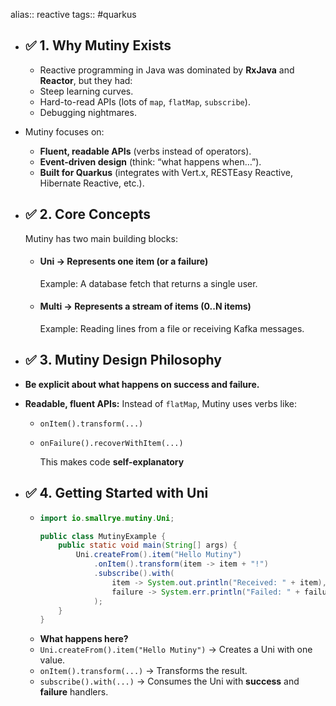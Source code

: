 alias:: reactive
tags:: #quarkus

- ## ✅  **1. Why Mutiny Exists**
	- Reactive programming in Java was dominated by **RxJava** and **Reactor**, but they had:
	- Steep learning curves.
	- Hard-to-read APIs (lots of `map`, `flatMap`, `subscribe`).
	- Debugging nightmares.
- Mutiny focuses on:
	- **Fluent, readable APIs** (verbs instead of operators).
	- **Event-driven design** (think: “what happens when…”).
	- **Built for Quarkus** (integrates with Vert.x, RESTEasy Reactive, Hibernate Reactive, etc.).
- ## ✅  **2. Core Concepts**
  
  Mutiny has two main building blocks:
	- #### **Uni**  → Represents  **one item**  (or a failure)
	  
	  Example: A database fetch that returns a single user.
	- #### **Multi**  → Represents  **a stream of items**  (0..N items)
	  
	  Example: Reading lines from a file or receiving Kafka messages.
- ## ✅  **3. Mutiny Design Philosophy**
- **Be explicit about what happens on success and failure.**
- **Readable, fluent APIs:** Instead of `flatMap`, Mutiny uses verbs like:
	- `onItem().transform(...)`
	- `onFailure().recoverWithItem(...)`
	  
	  This makes code **self-explanatory**
- ## ✅  **4. Getting Started with Uni**
	- ```java
	  import io.smallrye.mutiny.Uni;
	  
	  public class MutinyExample {
	      public static void main(String[] args) {
	          Uni.createFrom().item("Hello Mutiny")
	              .onItem().transform(item -> item + "!")
	              .subscribe().with(
	                  item -> System.out.println("Received: " + item),
	                  failure -> System.err.println("Failed: " + failure)
	              );
	      }
	  }
	  
	  ```
	- **What happens here?**
	- `Uni.createFrom().item("Hello Mutiny")` → Creates a Uni with one value.
	- `onItem().transform(...)` → Transforms the result.
	- `subscribe().with(...)` → Consumes the Uni with **success** and **failure** handlers.